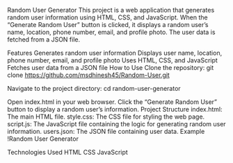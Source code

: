 Random User Generator
This project is a web application that generates random user information using HTML, CSS, and JavaScript. When the “Generate Random User” button is clicked, it displays a random user’s name, location, phone number, email, and profile photo. The user data is fetched from a JSON file.

Features
Generates random user information
Displays user name, location, phone number, email, and profile photo
Uses HTML, CSS, and JavaScript
Fetches user data from a JSON file
How to Use
Clone the repository:
git clone https://github.com/msdhinesh45/Random-User.git

Navigate to the project directory:
cd random-user-generator

Open index.html in your web browser.
Click the “Generate Random User” button to display a random user’s information.
Project Structure
index.html: The main HTML file.
style.css: The CSS file for styling the web page.
script.js: The JavaScript file containing the logic for generating random user information.
users.json: The JSON file containing user data.
Example
!Random User Generator

Technologies Used
HTML
CSS
JavaScript
